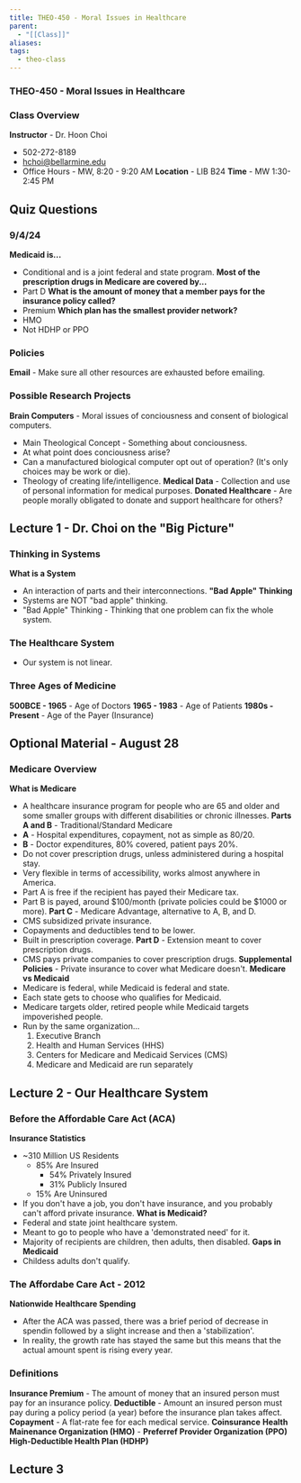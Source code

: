 ```yaml
---
title: THEO-450 - Moral Issues in Healthcare
parent:
  - "[[Class]]"
aliases: 
tags:
  - theo-class
---
```

### THEO-450 - Moral Issues in Healthcare
### Class Overview
**Instructor** - Dr. Hoon Choi
- 502-272-8189
- hchoi@bellarmine.edu
- Office Hours - MW, 8:20 - 9:20 AM
**Location** - LIB B24
**Time** - MW 1:30-2:45 PM
## Quiz Questions
### 9/4/24
**Medicaid is...**
- Conditional and is a joint federal and state program.
**Most of the prescription drugs in Medicare are covered by...**
- Part D
**What is the amount of money that a member pays for the insurance policy called?**
- Premium
**Which plan has the smallest provider network?**
- HMO
- Not HDHP or PPO
### Policies
**Email** - Make sure all other resources are exhausted before emailing.
### Possible Research Projects
**Brain Computers** - Moral issues of conciousness and consent of biological computers.
- Main Theological Concept - Something about conciousness.
- At what point does conciousness arise?
- Can a manufactured biological computer opt out of operation? (It's only choices may be work or die).
- Theology of creating life/intelligence.
**Medical Data** - Collection and use of personal information for medical purposes.
**Donated Healthcare** - Are people morally obligated to donate and support healthcare for others?
## Lecture 1 - Dr. Choi on the "Big Picture"
### Thinking in Systems
**What is a System**
- An interaction of parts and their interconnections.
**"Bad Apple" Thinking**
- Systems are NOT "bad apple" thinking.
- "Bad Apple" Thinking - Thinking that one problem can fix the whole system.
### The Healthcare System
- Our system is not linear.
### Three Ages of Medicine
**500BCE - 1965** - Age of Doctors
**1965 - 1983** - Age of Patients
**1980s - Present** - Age of the Payer (Insurance)
## Optional Material - August 28
### Medicare Overview
**What is Medicare**
- A healthcare insurance program for people who are 65 and older and some smaller groups with different disabilities or chronic illnesses.
**Parts A and B** - Traditional/Standard Medicare
- **A** - Hospital expenditures, copayment, not as simple as 80/20.
- **B** - Doctor expenditures, 80% covered, patient pays 20%.
- Do not cover prescription drugs, unless administered during a hospital stay.
- Very flexible in terms of accessibility, works almost anywhere in America.
- Part A is free if the recipient has payed their Medicare tax.
- Part B is payed, around $100/month (private policies could be $1000 or more).
**Part C** - Medicare Advantage, alternative to A, B, and D.
- CMS subsidized private insurance.
- Copayments and deductibles tend to be lower.
- Built in prescription coverage.
**Part D** - Extension meant to cover prescription drugs.
- CMS pays private companies to cover prescription drugs.
**Supplemental Policies** - Private insurance to cover what Medicare doesn't.
**Medicare vs Medicaid**
- Medicare is federal, while Medicaid is federal and state.
- Each state gets to choose who qualifies for Medicaid.
- Medicare targets older, retired people while Medicaid targets impoverished people.
- Run by the same organization...
	1. Executive Branch
	2. Health and Human Services (HHS)
	3. Centers for Medicare and Medicaid Services (CMS)
	4. Medicare and Medicaid are run separately
## Lecture 2 - Our Healthcare System
### Before the Affordable Care Act (ACA)
**Insurance Statistics**
- ~310 Million US Residents
	- 85% Are Insured
		- 54% Privately Insured
		- 31% Publicly Insured
	- 15% Are Uninsured
- If you don't have a job, you don't have insurance, and you probably can't afford private insurance.
**What is Medicaid?**
- Federal and state joint healthcare system.
- Meant to go to people who have a 'demonstrated need' for it.
- Majority of recipients are children, then adults, then disabled.
**Gaps in Medicaid**
- Childess adults don't qualify.
### The Affordabe Care Act - 2012
**Nationwide Healthcare Spending**
- After the ACA was passed, there was a brief period of decrease in spendin followed by a slight increase and then a 'stabilization'.
- In reality, the growth rate has stayed the same but this means that the actual amount spent is rising every year.
### Definitions
**Insurance Premium** - The amount of money that an insured person must pay for an insurance policy.
**Deductible** - Amount an insured person must pay during a policy period (a year) before the insurance plan takes affect.
**Copayment** - A flat-rate fee for each medical service.
**Coinsurance**
**Health Mainenance Organization (HMO)** - 
**Preferref Provider Organization (PPO)**
**High-Deductible Health Plan (HDHP)**
## Lecture 3